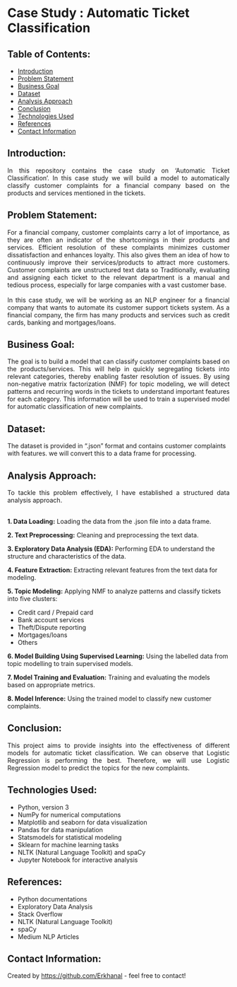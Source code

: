 # Case Study : Automatic Ticket Classification

## Table of Contents:
* [Introduction](#introduction)
* [Problem Statement](#problem-statement)
* [Business Goal](#business-goal)
* [Dataset](#dataset)
* [Analysis Approach](#analysis-approach) 
* [Conclusion](#conclusion) 
* [Technologies Used](#technologies-used)
* [References](#references)
* [Contact Information](#contact-information)

## Introduction:  
<div align="justify">In this repository contains the case study on ‘Automatic Ticket Classification’. In this case study we will build a model to automatically classify customer complaints for a financial company based on the products and services mentioned in the tickets.</div> 

## Problem Statement: 
<div align="justify">For a financial company, customer complaints carry a lot of importance, as they are often an indicator of the shortcomings in their products and services. Efficient resolution of these complaints minimizes customer dissatisfaction and enhances loyalty. This also gives them an idea of how to continuously improve their services/products to attract more customers. Customer complaints are unstructured text data so Traditionally, evaluating and assigning each ticket to the relevant department is a manual and tedious process, especially for large companies with a vast customer base.</div><br>

<div align="justify">In this case study, we will be working as an NLP engineer for a financial company that wants to automate its customer support tickets system. As a financial company, the firm has many products and services such as credit cards, banking and mortgages/loans.</div>

## Business Goal:
<div align="justify">The goal is to build a model that can classify customer complaints based on the products/services. This will help in quickly segregating tickets into relevant categories, thereby enabling faster resolution of issues. By using non-negative matrix factorization (NMF) for topic modeling, we will detect patterns and recurring words in the tickets to understand important features for each category. This information will be used to train a supervised model for automatic classification of new complaints.</div>

## Dataset:
The dataset is provided in “.json” format and contains customer complaints with features. we will convert this to a data frame for processing.

## Analysis Approach:

<div align="justify">To tackle this problem effectively, I have established a structured data analysis approach.</div>
<br>

**1. Data Loading:** Loading the data from the .json file into a data frame.<br>

**2. Text Preprocessing:** Cleaning and preprocessing the text data.<br>

**3. Exploratory Data Analysis (EDA):** Performing EDA to understand the structure and characteristics of the data.<br>

**4. Feature Extraction:** Extracting relevant features from the text data for modeling.<br>

**5. Topic Modeling:** Applying NMF to analyze patterns and classify tickets into five clusters:<br>

- Credit card / Prepaid card
- Bank account services
- Theft/Dispute reporting
- Mortgages/loans
- Others

**6. Model Building Using Supervised Learning:** Using the labelled data from topic modelling to train supervised models.<br>

**7. Model Training and Evaluation:** Training and evaluating the models based on appropriate metrics.<br>

**8. Model Inference:** Using the trained model to classify new customer complaints.</div>

 ## Conclusion: 
 <div align="justify"> This project aims to provide insights into the effectiveness of different models for automatic ticket classification. We can observe that Logistic Regression is performing the best. Therefore, we will use Logistic Regression model to predict the topics for the new complaints.</div>

## Technologies Used:
- Python, version 3 
- NumPy for numerical computations
- Matplotlib and seaborn for data visualization
- Pandas for data manipulation
- Statsmodels for statistical modeling
- Sklearn for machine learning tasks
- NLTK (Natural Language Toolkit) and spaCy
- Jupyter Notebook for interactive analysis

## References:
- Python documentations
- Exploratory Data Analysis
- Stack Overflow
- NLTK (Natural Language Toolkit)
- spaCy 
- Medium NLP Articles 

## Contact Information:
Created by https://github.com/Erkhanal - feel free to contact!
